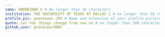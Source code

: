 ```yaml
---
name: GNANESWAR G # No longer than 18 characters
institution: THE UNIVERSITY OF TEXAS AT DALLAS 🚩 # no longer than 58 characters
profile_pic: gnaneswar.JPG # Name and extension of your profile picture(ex. mona.png)
quote: Let the things change from now on # no longer than 100 characters
github_user: gnaneswar0907
---
```


